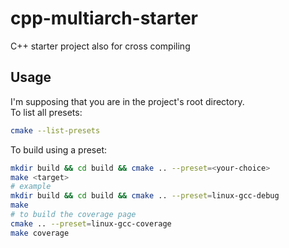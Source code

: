 # cpp-multiarch-starter

C++ starter project also for cross compiling

## Usage

I'm supposing that you are in the project's root directory.  
To list all presets:

```bash
cmake --list-presets
```

To build using a preset:

```bash
mkdir build && cd build && cmake .. --preset=<your-choice>
make <target>
# example
mkdir build && cd build && cmake .. --preset=linux-gcc-debug
make
# to build the coverage page
cmake .. --preset=linux-gcc-coverage
make coverage
```
